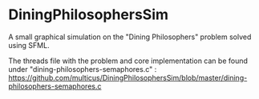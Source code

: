 # DiningPhilosophersSim
A small graphical simulation on the "Dining Philosophers" problem solved using SFML.

The threads file with the problem and core implementation can be found under "dining-philosophers-semaphores.c" : https://github.com/multicus/DiningPhilosophersSim/blob/master/dining-philosophers-semaphores.c
